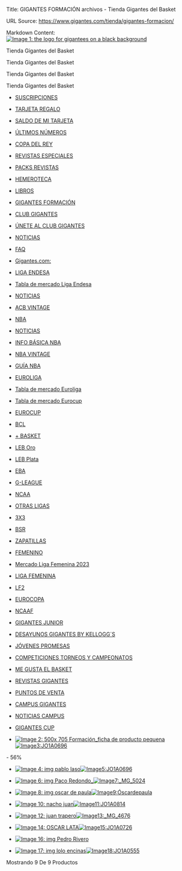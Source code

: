 Title: GIGANTES FORMACIÓN archivos - Tienda Gigantes del Basket

URL Source: https://www.gigantes.com/tienda/gigantes-formacion/

Markdown Content:
[![Image 1: the logo for gigantees on a black background](https://www.gigantes.com/tienda/wp-content/uploads/2023/10/logoGigantes2020_NEGRO.png)](https://www.gigantes.com/tienda/)

Tienda Gigantes del Basket

Tienda Gigantes del Basket

Tienda Gigantes del Basket

Tienda Gigantes del Basket

*   [SUSCRIPCIONES](https://www.gigantes.com/tienda/suscripciones/)
*   [TARJETA REGALO](https://www.gigantes.com/tienda/tarjetas-regalo/tarjeta-regalo/)
*   [SALDO DE MI TARJETA](https://www.gigantes.com/tienda/balance/)
*   [ÚLTIMOS NÚMEROS](https://www.gigantes.com/tienda/ultimos-numeros/)
*   [COPA DEL REY](https://www.gigantes.com/tienda/revistas/copa-del-rey/)
*   [REVISTAS ESPECIALES](https://www.gigantes.com/tienda/revistas-especiales/)
*   [PACKS REVISTAS](https://www.gigantes.com/tienda/packs-revistas/)
*   [HEMEROTECA](https://www.gigantes.com/tienda/hemeroteca/)
*   [LIBROS](https://www.gigantes.com/tienda/libros-baloncesto/)
*   [GIGANTES FORMACIÓN](https://www.gigantes.com/tienda/gigantes-formacion/)
*   [CLUB GIGANTES](https://www.gigantes.com/tienda/club-gigantes-1985/)
*   [ÚNETE AL CLUB GIGANTES](https://www.gigantes.com/tienda/club-gigantes-1985/)
*   [NOTICIAS](https://www.gigantes.com/tienda/category/club-gigantes-globant-1985/)
*   [FAQ](https://www.gigantes.com/tienda/preguntas-frecuentes/)

*   [Gigantes.com:](https://www.gigantes.com/)
*   [LIGA ENDESA](https://www.gigantes.com/liga-endesa/)
*   [Tabla de mercado Liga Endesa](https://www.gigantes.com/liga-endesa/tabla-de-mercado-liga-endesa-2023/)
*   [NOTICIAS](https://www.gigantes.com/liga-endesa/)
*   [ACB VINTAGE](https://www.gigantes.com/gigantes-vintage/acb-vintage/)
*   [NBA](https://www.gigantes.com/nba/)
*   [NOTICIAS](https://www.gigantes.com/nba/)
*   [INFO BÁSICA NBA](https://www.gigantes.com/gigantes-vintage/nba-vintage/)
*   [NBA VINTAGE](https://www.gigantes.com/gigantes-vintage/nba-vintage/)
*   [GUÍA NBA](https://www.gigantes.com/tienda/ultimos-numeros/guia-nba-21-22-gigantes/)
*   [EUROLIGA](https://www.gigantes.com/euroliga/)
*   [Tabla de mercado Euroliga](https://www.gigantes.com/euroliga/tabla-de-mercado-euroliga-2023/)
*   [Tabla de mercado Eurocup](https://www.gigantes.com/eurocup/tabla-de-mercado-eurocup-2023/)
*   [EUROCUP](https://www.gigantes.com/eurocup/)
*   [BCL](https://www.gigantes.com/champions-league/)
*   [\+ BASKET](https://www.gigantes.com/mas-basket/)
*   [LEB Oro](https://www.gigantes.com/basket-feb/leb-oro/)
*   [LEB Plata](https://www.gigantes.com/basket-feb/leb-plata/)
*   [EBA](https://www.gigantes.com/basket-feb/eba/)
*   [G-LEAGUE](https://www.gigantes.com/mas-basket/gleague/)
*   [NCAA](https://www.gigantes.com/mas-basket/ncaa/)
*   [OTRAS LIGAS](https://www.gigantes.com/mas-basket/otras-ligas/)
*   [3X3](https://www.gigantes.com/mas-basket/3x3/)
*   [BSR](https://www.gigantes.com/mas-basket/bsr/)
*   [ZAPATILLAS](https://www.gigantes.com/mas-basket/zapatillas/)
*   [FEMENINO](https://www.gigantes.com/baloncesto-femenino/)
*   [Mercado Liga Femenina 2023](https://www.gigantes.com/baloncesto-femenino/liga-femenina/plantillas-liga-femenina-endesa/)
*   [LIGA FEMENINA](https://www.gigantes.com/baloncesto-femenino/liga-femenina/)
*   [LF2](https://www.gigantes.com/baloncesto-femenino/lf2/)
*   [EUROCOPA](https://www.gigantes.com/baloncesto-femenino/europafem/)
*   [NCAAF](https://www.gigantes.com/baloncesto-femenino/ncaaf/)
*   [GIGANTES JUNIOR](https://www.gigantes.com/cantera/)
*   [DESAYUNOS GIGANTES BY KELLOGG´S](https://www.gigantes.com/cantera/desayunos-gigantes/)
*   [JÓVENES PROMESAS](https://www.gigantes.com/cantera/jovenes-promesas/)
*   [COMPETICIONES TORNEOS Y CAMPEONATOS](https://www.gigantes.com/cantera/competiciones-torneos-y-campeonatos/)
*   [ME GUSTA EL BASKET](https://www.gigantes.com/cantera/me-gusta-el-basket/)
*   [REVISTAS GIGANTES](https://www.gigantes.com/revista/)
*   [PUNTOS DE VENTA](https://www.gigantes.com/seccion-suscripciones/puntos-de-venta/)
*   [CAMPUS GIGANTES](https://www.campusgigantes.com/)
*   [NOTICIAS CAMPUS](https://www.campusgigantes.com/noticias/)
*   [GIGANTES CUP](https://www.gigantescup.com/es)

*   [![Image 2: 500x 705 Formación_ficha de producto pequena](https://www.gigantes.com/tienda/wp-content/uploads/2023/05/500x-705-Formacion_ficha-de-producto-pequena-300x420.jpg)![Image3:JO1A0696](https://www.gigantes.com/tienda/wp-content/uploads/2023/05/JO1A0696-scaled-300x420.jpg)](https://www.gigantes.com/tienda/gigantes-formacion/curso-completo-pablo-laso-training-camp/)

\- 56%

*   [![Image 4: img pablo laso](https://www.gigantes.com/tienda/wp-content/uploads/2023/05/img-pablo-laso-300x420.jpg)![Image5:JO1A0696](https://www.gigantes.com/tienda/wp-content/uploads/2023/05/JO1A0696-scaled-300x420.jpg)](https://www.gigantes.com/tienda/gigantes-formacion/master-class-pablo-laso/)

*   [![Image 6: img Paco Redondo_](https://www.gigantes.com/tienda/wp-content/uploads/2023/05/img-Paco-Redondo_-300x420.jpg)![Image7:_MG_5024](https://www.gigantes.com/tienda/wp-content/uploads/2023/05/MG_5024-scaled-300x420.jpg)](https://www.gigantes.com/tienda/gigantes-formacion/curso-paco-redondo/)

*   [![Image 8: img oscar de paula](https://www.gigantes.com/tienda/wp-content/uploads/2023/05/img-oscar-de-paula-300x420.jpg)![Image9:Óscardepaula](https://www.gigantes.com/tienda/wp-content/uploads/2023/05/IMG_1521-scaled-300x420.jpg)](https://www.gigantes.com/tienda/gigantes-formacion/curso-oscar-de-paula/)

*   [![Image 10: nacho juan](https://www.gigantes.com/tienda/wp-content/uploads/2023/05/nacho-juan-300x420.jpg)![Image11:JO1A0814](https://www.gigantes.com/tienda/wp-content/uploads/2023/05/JO1A0814-scaled-300x420.jpg)](https://www.gigantes.com/tienda/gigantes-formacion/curso-nacho-juan/)

*   [![Image 12: juan trapero](https://www.gigantes.com/tienda/wp-content/uploads/2023/05/juan-trapero-300x420.jpg)![Image13:_MG_4676](https://www.gigantes.com/tienda/wp-content/uploads/2023/05/MG_4676-scaled-300x420.jpg)](https://www.gigantes.com/tienda/gigantes-formacion/curso-juan-trapero/)

*   [![Image 14: OSCAR LATA](https://www.gigantes.com/tienda/wp-content/uploads/2023/05/OSCAR-LATA-300x420.jpg)![Image15:JO1A0726](https://www.gigantes.com/tienda/wp-content/uploads/2023/05/JO1A0726-scaled-300x420.jpg)](https://www.gigantes.com/tienda/gigantes-formacion/curso-oscar-lata/)

*   [![Image 16: img Pedro Rivero](https://www.gigantes.com/tienda/wp-content/uploads/2023/05/img-Pedro-Rivero-300x420.jpg)](https://www.gigantes.com/tienda/gigantes-formacion/curso-pedro-rivero/)

*   [![Image 17: img lolo encinas](https://www.gigantes.com/tienda/wp-content/uploads/2023/05/img-lolo-encinas-scaled-300x420.jpg)![Image18:JO1A0555](https://www.gigantes.com/tienda/wp-content/uploads/2023/05/JO1A0555-scaled-300x420.jpg)](https://www.gigantes.com/tienda/gigantes-formacion/curso-lolo-encinas/)


Mostrando 9 De 9 Productos
